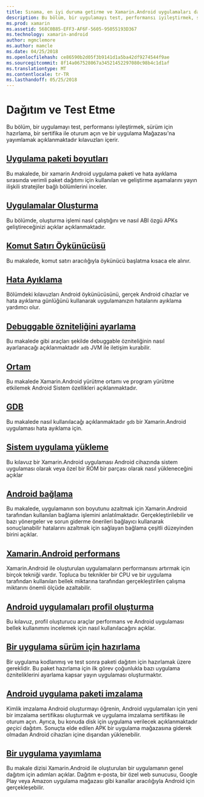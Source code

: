 ```yaml
---
title: Sınama, en iyi duruma getirme ve Xamarin.Android uygulamaları dağıtma
description: Bu bölüm, bir uygulamayı test, performansı iyileştirmek, sürüm için hazırlama, bir sertifika ile oturum açın ve bir uygulama Mağazası'na yayımlamak açıklanmaktadır kılavuzları içerir.
ms.prod: xamarin
ms.assetid: 568C0B85-EFF3-AF6F-5605-95055193D367
ms.technology: xamarin-android
author: mgmclemore
ms.author: mamcle
ms.date: 04/25/2018
ms.openlocfilehash: ce86590b2d05f3b9141d1a5ba42df9274544f9ae
ms.sourcegitcommit: 8f14a067528067a34521452297080c98b4c1d1af
ms.translationtype: MT
ms.contentlocale: tr-TR
ms.lasthandoff: 05/25/2018
---
```

# <a name="deployment-and-testing"></a>Dağıtım ve Test Etme

Bu bölüm, bir uygulamayı test, performansı iyileştirmek, sürüm için hazırlama, bir sertifika ile oturum açın ve bir uygulama Mağazası'na yayımlamak açıklanmaktadır kılavuzları içerir.


##  <a name="application-package-sizesapp-package-sizemd"></a>[Uygulama paketi boyutları](app-package-size.md)

Bu makalede, bir xamarin Android uygulama paketi ve hata ayıklama sırasında verimli paket dağıtımı için kullanılan ve geliştirme aşamalarını yayın ilişkili stratejiler bağlı bölümlerini inceler.

##  <a name="building-appsbuilding-appsindexmd"></a>[Uygulamalar Oluşturma](building-apps/index.md)

Bu bölümde, oluşturma işlemi nasıl çalıştığını ve nasıl ABI özgü APKs geliştireceğinizi açıklar açıklanmaktadır.

##  <a name="command-line-emulatorcommand-line-emulatormd"></a>[Komut Satırı Öykünücüsü](command-line-emulator.md)

Bu makalede, komut satırı aracılığıyla öykünücü başlatma kısaca ele alınır.

## <a name="debuggingandroiddeploy-testdebuggingindexmd"></a>[Hata Ayıklama](~/android/deploy-test/debugging/index.md)

Bölümdeki kılavuzları Android öykünücüsünü, gerçek Android cihazlar ve hata ayıklama günlüğünü kullanarak uygulamanızın hatalarını ayıklama yardımcı olur.

##  <a name="setting-the-debuggable-attributeandroiddeploy-testdebuggable-attributemd"></a>[Debuggable özniteliğini ayarlama](~/android/deploy-test/debuggable-attribute.md)

Bu makalede gibi araçları şekilde debuggable özniteliğinin nasıl ayarlanacağı açıklanmaktadır `adb` JVM ile iletişim kurabilir.

##  <a name="environmentenvironmentmd"></a>[Ortam](environment.md)

Bu makalede Xamarin.Android yürütme ortamı ve program yürütme etkilemek Android Sistem özellikleri açıklanmaktadır.

##  <a name="gdbgdbmd"></a>[GDB](gdb.md)

Bu makalede nasıl kullanılacağı açıklanmaktadır `gdb` bir Xamarin.Android uygulaması hata ayıklama için.

##  <a name="installing-a-system-appinstall-system-appmd"></a>[Sistem uygulama yükleme](install-system-app.md)

Bu kılavuz bir Xamarin.Android uygulaması Android cihazında sistem uygulaması olarak veya özel bir ROM bir parçası olarak nasıl yükleneceğini açıklar

##  <a name="linking-on-androidlinkermd"></a>[Android bağlama](linker.md)

Bu makalede, uygulamanın son boyutunu azaltmak için Xamarin.Android tarafından kullanılan bağlama işlemini anlatılmaktadır. Gerçekleştirilebilir ve bazı yönergeler ve sorun giderme önerileri bağlayıcı kullanarak sonuçlanabilir hatalarını azaltmak için sağlayan bağlama çeşitli düzeyinden birini açıklar.

## <a name="xamarinandroid-performanceandroiddeploy-testperformancemd"></a>[Xamarin.Android performans](~/android/deploy-test/performance.md)

Xamarin.Android ile oluşturulan uygulamaların performansını artırmak için birçok tekniği vardır. Topluca bu teknikler bir CPU ve bir uygulama tarafından kullanılan bellek miktarına tarafından gerçekleştirilen çalışma miktarını önemli ölçüde azaltabilir.

## <a name="profiling-android-appsandroiddeploy-testprofilingmd"></a>[Android uygulamaları profil oluşturma](~/android/deploy-test/profiling.md)

Bu kılavuz, profil oluşturucu araçlar performans ve Android uygulaması bellek kullanımını incelemek için nasıl kullanılacağını açıklar.


## <a name="preparing-an-application-for-releaseandroiddeploy-testrelease-prepindexmd"></a>[Bir uygulama sürüm için hazırlama](~/android/deploy-test/release-prep/index.md)

Bir uygulama kodlanmış ve test sonra paketi dağıtım için hazırlamak üzere gereklidir. Bu paket hazırlama için ilk görev çoğunlukla bazı uygulama özniteliklerini ayarlama kapsar yayın uygulaması oluşturmaktır.

## <a name="signing-the-android-application-packageandroiddeploy-testsigningindexmd"></a>[Android uygulama paketi imzalama](~/android/deploy-test/signing/index.md)

Kimlik imzalama Android oluşturmayı öğrenin, Android uygulamaları için yeni bir imzalama sertifikası oluşturmak ve uygulama imzalama sertifikası ile oturum açın. Ayrıca, bu konuda disk için uygulama verilecek açıklanmaktadır *geçici* dağıtım. Sonuçta elde edilen APK bir uygulama mağazasına giderek olmadan Android cihazları içine dışarıdan yüklenebilir.

## <a name="publishing-an-applicationandroiddeploy-testpublishingindexmd"></a>[Bir uygulama yayımlama](~/android/deploy-test/publishing/index.md)

Bu makale dizisi Xamarin.Android ile oluşturulan bir uygulamanın genel dağıtım için adımları açıklar. Dağıtım e-posta, bir özel web sunucusu, Google Play veya Amazon uygulama mağazası gibi kanallar aracılığıyla Android için gerçekleşebilir.
